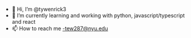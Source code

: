 - 👋 Hi, I’m @tywenrick3
- 🌱 I’m currently learning and working with python, javascript/typescript and react
- 📫 How to reach me -tew287@nyu.edu

<!---
tywenrick3/tywenrick3 is a ✨ special ✨ repository because its `README.md` (this file) appears on your GitHub profile.
You can click the Preview link to take a look at your changes.
--->
